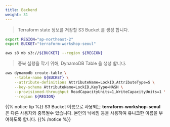 ```yaml
---
title: Backend
weight: 31
---
```


> Terraform state 정보를 저장할 S3 Bucket 를 생성 합니다.

```bash
export REGION="ap-northeast-2"
export BUCKET="terraform-workshop-seoul"
```

```bash
aws s3 mb s3://${BUCKET} --region ${REGION}
```

> 중복 실행을 막기 위해, DynamoDB Table 을 생성 합니다.

```bash
aws dynamodb create-table \
    --table-name ${BUCKET} \
    --attribute-definitions AttributeName=LockID,AttributeType=S \
    --key-schema AttributeName=LockID,KeyType=HASH \
    --provisioned-throughput ReadCapacityUnits=1,WriteCapacityUnits=1 \
    --region ${REGION}
```

{{% notice tip %}}
S3 Bucket 이름으로 사용되는 **terraform-workshop-seoul** 은 다른 사용자와 중복될수 있습니다.
본인의 닉네임 등을 사용하여 유니크한 이름을 부여하도록 합니다.
{{% /notice %}}
